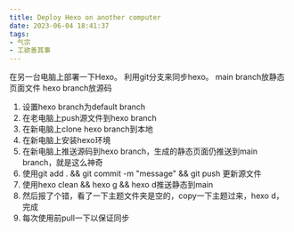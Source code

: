 ```yaml
---
title: Deploy Hexo on another computer
date: 2023-06-04 18:41:37
tags: 
- 气宗 
- 工欲善其事
---
```

在另一台电脑上部署一下Hexo。
利用git分支来同步hexo。
main branch放静态页面文件
hexo branch放源码

1. 设置hexo branch为default branch
2. 在老电脑上push源文件到hexo branch
3. 在新电脑上clone hexo branch到本地
4. 在新电脑上安装hexo环境
5. 在新电脑上推送源码到hexo branch，生成的静态页面仍推送到main branch，就是这么神奇
6. 使用git add . && git commit -m "message" && git push 更新源文件
7. 使用hexo clean && hexo g && hexo d推送静态到main
8. 然后报了个错，看了一下主题文件夹是空的，copy一下主题过来，hexo d，完成
9. 每次使用前pull一下以保证同步